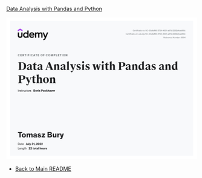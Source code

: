 [Data Analysis with Pandas and Python](https://nordea.udemy.com/course/data-analysis-with-pandas/)

![Data Analysis with Pandas and Python](UC-03afef66-3724-4001-ad7d-2252b4ced68c.jpg)


- [Back to Main README](/README.md)